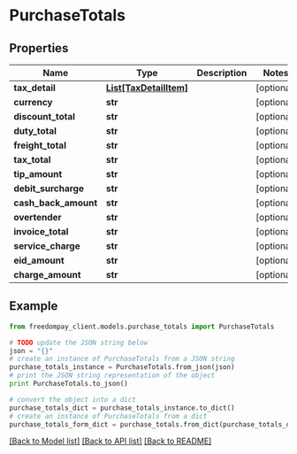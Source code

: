 # PurchaseTotals


## Properties
Name | Type | Description | Notes
------------ | ------------- | ------------- | -------------
**tax_detail** | [**List[TaxDetailItem]**](TaxDetailItem.md) |  | [optional] 
**currency** | **str** |  | [optional] 
**discount_total** | **str** |  | [optional] 
**duty_total** | **str** |  | [optional] 
**freight_total** | **str** |  | [optional] 
**tax_total** | **str** |  | [optional] 
**tip_amount** | **str** |  | [optional] 
**debit_surcharge** | **str** |  | [optional] 
**cash_back_amount** | **str** |  | [optional] 
**overtender** | **str** |  | [optional] 
**invoice_total** | **str** |  | [optional] 
**service_charge** | **str** |  | [optional] 
**eid_amount** | **str** |  | [optional] 
**charge_amount** | **str** |  | [optional] 

## Example

```python
from freedompay_client.models.purchase_totals import PurchaseTotals

# TODO update the JSON string below
json = "{}"
# create an instance of PurchaseTotals from a JSON string
purchase_totals_instance = PurchaseTotals.from_json(json)
# print the JSON string representation of the object
print PurchaseTotals.to_json()

# convert the object into a dict
purchase_totals_dict = purchase_totals_instance.to_dict()
# create an instance of PurchaseTotals from a dict
purchase_totals_form_dict = purchase_totals.from_dict(purchase_totals_dict)
```
[[Back to Model list]](../README.md#documentation-for-models) [[Back to API list]](../README.md#documentation-for-api-endpoints) [[Back to README]](../README.md)



